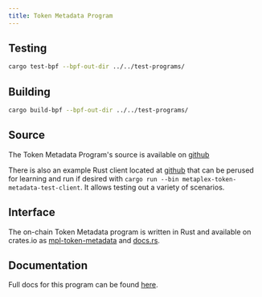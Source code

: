 ```yaml
---
title: Token Metadata Program
---
```


## Testing
```sh
cargo test-bpf --bpf-out-dir ../../test-programs/
```
## Building
```sh
cargo build-bpf --bpf-out-dir ../../test-programs/
```

## Source

The Token Metadata Program's source is available on
[github](https://github.com/metaplex-foundation/metaplex-program-library)

There is also an example Rust client located at
[github](https://github.com/metaplex-foundation/metaplex-program-library/tree/master/token-metadata/test/src/main.rs)
that can be perused for learning and run if desired with `cargo run --bin metaplex-token-metadata-test-client`. It allows testing out a variety of scenarios.

## Interface

The on-chain Token Metadata program is written in Rust and available on crates.io as
[mpl-token-metadata](https://crates.io/crates/mpl-token-metadata) and
[docs.rs](https://docs.rs/mpl-token-metadata).


## Documentation

Full docs for this program can be found [here](https://docs.metaplex.com/programs/token-metadata/).